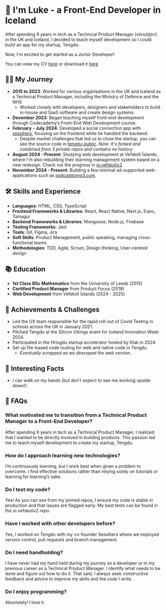 # 👋 I'm Luke - a Front-End Developer in Iceland
After spending 9 years in tech as a Technical Product Manager (vörustjóri) in the UK and Iceland, I decided to teach myself development so I could build an app for my startup, Tengdu.

Now, I'm excited to get started as a Junior Developer!

You can view my CV [here](/cv.md) or download it [here](https://raw.githubusercontent.com/utlandingur/utlandingur/main/cv.docx
)

## 👨‍💻 My Journey
- **2015 to 2023**: Worked for various organisations in the UK and Iceland as a Technical Product Manager, including the Ministry of Defence and the NHS
  - Worked closely with developers, designers and stakeholders to build in-house and SaaS software and create design systems.
- **December 2023**: Began teaching myself front-end development through Codecademy’s Front-End Web Development course.
- **February - July 2024**: Developed a social connection app with [sessihers](https://www.linkedin.com/in/sesar-hersisson-9234b114a/), focusing on the frontend while he handled the backend.
  - Despite market challenges that led us to close the startup, you can see the source code in [tengdu-public](https://github.com/utlandingur/tengdu-public). _Note: It's forked and combined from 3 private repos and contains no history._
- **August 2024 - Present**: Studying web development at Vefskóli Íslands, where I'm also rebuilding their learning management system based on a new redesign. Check out the progress in [io.vefskoliv2](https://github.com/ellertsmari/io.vefskoliv2).
- **November 2024 - Present**: Building a few minimal ad-supported web-applications such as [podcasttomp3.com](https://podcasttomp3.com).

## 🛠️ Skills and Experience
- **Languages**: HTML, CSS, TypeScript
- **Frontend Frameworks & Libraries**: React, React Native, Next.js, Expo, Tamagui
- **Backend Frameworks & Libraries**: Mongoose, Node.js, Firebase
- **Testing Frameworks**: Jest
- **Tools**: Git, Figma, Jira
- **Soft Skills**: Product Management, public speaking, managing cross-functional teams
- **Methodologies**: TDD, Agile, Scrum, Design thinking, User-centred design

## 📚 Education
- **1st Class BSc Mathematics** from the University of Leeds (2015)
- **Certified Product Manager** from Product Focus (2019)
- **Web Development** from Vefskóli Íslands (2024 - 2025)

## 🚀 Achievements & Challenges
- Led the UX team responsible for the rapid roll-out of Covid Testing in schools across the UK in January 2021.
- Pitched Tengdu at the Silicon Vikings event for Iceland Innovation Week 2024.
- Participated in the Hringdu startup accelerator hosted by Klak in 2024.
- Set up file-based code routing for web and native code in Tengdu.
  - _Eventually scrapped as we descoped the web version._

## 💪 Interesting Facts
- I can walk on my hands (but don't expect to see me working upside down!).

## 🤔 FAQs

### What motivated me to transition from a Technical Product Manager to a Front-End Developer?
After spending 9 years in tech as a Technical Product Manager, I realized that I wanted to be directly involved in building products. This passion led me to teach myself development to create my startup, Tengdu.

### How do I approach learning new technologies?
I’m continuously learning, but I work best when given a problem to overcome. I find effective solutions rather than relying solely on tutorials or learning for learning’s sake.

### Do I test my code?
Yes! As you can see from my pinned repos, I ensure my code is stable in production and that issues are flagged early. My best tests can be found in the io.vefskoliv2 repo.

### Have I worked with other developers before?
Yes, I worked on Tengdu with my co-founder Sessihers where we imployed version control, pull requests and branch management.

### Do I need handholding?
I have never had my hand held during my journey as a developer or in my previous career as a Technical Product Manager. I identify what needs to be done and figure out how to do it. That said, I always seek constructive feedback and advice to improve my skills and the code I write.

### Do I enjoy programming?
Absolutely! I love it.
